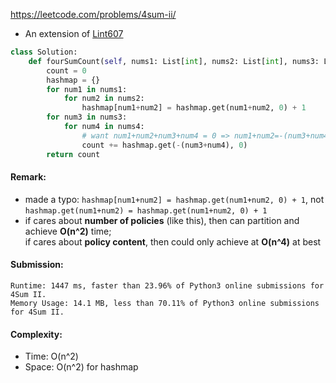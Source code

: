 https://leetcode.com/problems/4sum-ii/
- An extension of [Lint607](https://github.com/chkao831/Algo_learning_notes/blob/main/Hashmap/LintCode_607_Two-Sum-III-Data-structure-design.md)
```python
class Solution:
    def fourSumCount(self, nums1: List[int], nums2: List[int], nums3: List[int], nums4: List[int]) -> int:
        count = 0
        hashmap = {}
        for num1 in nums1:
            for num2 in nums2:
                hashmap[num1+num2] = hashmap.get(num1+num2, 0) + 1
        for num3 in nums3:
            for num4 in nums4:
                # want num1+num2+num3+num4 = 0 => num1+num2=-(num3+num4)
                count += hashmap.get(-(num3+num4), 0)
        return count
```
#### Remark:
- made a typo: `hashmap[num1+num2] = hashmap.get(num1+num2, 0) + 1`, not `hashmap.get(num1+num2) = hashmap.get(num1+num2, 0) + 1`
- if cares about **number of policies** (like this), then can partition and achieve **O(n^2)** time; \
  if cares about **policy content**, then could only achieve at **O(n^4)** at best
#### Submission:
```
Runtime: 1447 ms, faster than 23.96% of Python3 online submissions for 4Sum II.
Memory Usage: 14.1 MB, less than 70.11% of Python3 online submissions for 4Sum II.
```
#### Complexity:
- Time: O(n^2)
- Space: O(n^2) for hashmap
